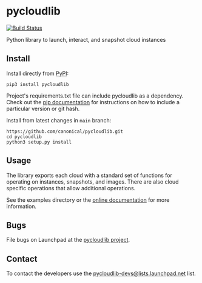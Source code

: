 # pycloudlib

[![Build Status](https://travis-ci.com/canonical/pycloudlib.svg?branch=master)](https://travis-ci.com/canonical/pycloudlib)

Python library to launch, interact, and snapshot cloud instances

## Install

Install directly from [PyPI](https://pypi.org/project/pycloudlib/):

```shell
pip3 install pycloudlib
```

Project's requirements.txt file can include pycloudlib as a dependency. Check out the [pip documentation](https://pip.readthedocs.io/en/1.1/requirements.html) for instructions on how to include a particular version or git hash.

Install from latest changes in `main` branch:

```shell
https://github.com/canonical/pycloudlib.git
cd pycloudlib
python3 setup.py install
```

## Usage

The library exports each cloud with a standard set of functions for operating on instances, snapshots, and images. There are also cloud specific operations that allow additional operations.

See the examples directory or the [online documentation](https://pycloudlib.readthedocs.io/) for more information.

## Bugs

File bugs on Launchpad at the [pycloudlib project](https://bugs.launchpad.net/pycloudlib/+filebug).

## Contact

To contact the developers use the pycloudlib-devs@lists.launchpad.net list.
